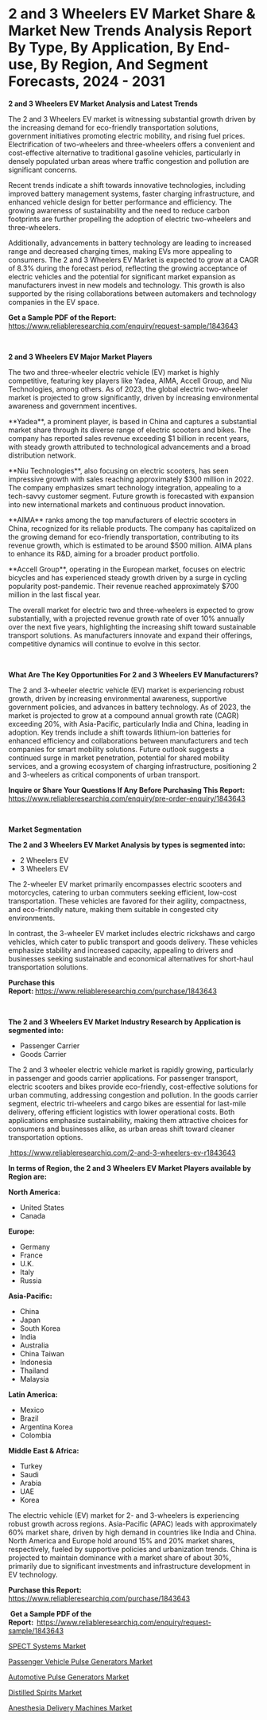 <p><h1>2 and 3 Wheelers EV Market Share & Market New Trends Analysis Report By Type, By Application, By End-use, By Region, And Segment Forecasts, 2024 - 2031</h1></p><p><strong>2 and 3 Wheelers EV Market Analysis and Latest Trends</strong></p>
<p><p>The 2 and 3 Wheelers EV market is witnessing substantial growth driven by the increasing demand for eco-friendly transportation solutions, government initiatives promoting electric mobility, and rising fuel prices. Electrification of two-wheelers and three-wheelers offers a convenient and cost-effective alternative to traditional gasoline vehicles, particularly in densely populated urban areas where traffic congestion and pollution are significant concerns.</p><p>Recent trends indicate a shift towards innovative technologies, including improved battery management systems, faster charging infrastructure, and enhanced vehicle design for better performance and efficiency. The growing awareness of sustainability and the need to reduce carbon footprints are further propelling the adoption of electric two-wheelers and three-wheelers.</p><p>Additionally, advancements in battery technology are leading to increased range and decreased charging times, making EVs more appealing to consumers. The 2 and 3 Wheelers EV Market is expected to grow at a CAGR of 8.3% during the forecast period, reflecting the growing acceptance of electric vehicles and the potential for significant market expansion as manufacturers invest in new models and technology. This growth is also supported by the rising collaborations between automakers and technology companies in the EV space.</p></p>
<p><strong>Get a Sample PDF of the Report:&nbsp;</strong> <a href="https://www.reliableresearchiq.com/enquiry/request-sample/1843643?utm_campaign=1106&utm_medium=2&utm_source=Github&utm_content=ia&utm_term=04112024&utm_id=2-and-3-wheelers-ev">https://www.reliableresearchiq.com/enquiry/request-sample/1843643</a></p>
<p>&nbsp;</p>
<p><strong>2 and 3 Wheelers EV Major Market Players</strong></p>
<p><p>The two and three-wheeler electric vehicle (EV) market is highly competitive, featuring key players like Yadea, AIMA, Accell Group, and Niu Technologies, among others. As of 2023, the global electric two-wheeler market is projected to grow significantly, driven by increasing environmental awareness and government incentives.</p><p>**Yadea**, a prominent player, is based in China and captures a substantial market share through its diverse range of electric scooters and bikes. The company has reported sales revenue exceeding $1 billion in recent years, with steady growth attributed to technological advancements and a broad distribution network.</p><p>**Niu Technologies**, also focusing on electric scooters, has seen impressive growth with sales reaching approximately $300 million in 2022. The company emphasizes smart technology integration, appealing to a tech-savvy customer segment. Future growth is forecasted with expansion into new international markets and continuous product innovation.</p><p>**AIMA** ranks among the top manufacturers of electric scooters in China, recognized for its reliable products. The company has capitalized on the growing demand for eco-friendly transportation, contributing to its revenue growth, which is estimated to be around $500 million. AIMA plans to enhance its R&D, aiming for a broader product portfolio.</p><p>**Accell Group**, operating in the European market, focuses on electric bicycles and has experienced steady growth driven by a surge in cycling popularity post-pandemic. Their revenue reached approximately $700 million in the last fiscal year.</p><p>The overall market for electric two and three-wheelers is expected to grow substantially, with a projected revenue growth rate of over 10% annually over the next five years, highlighting the increasing shift toward sustainable transport solutions. As manufacturers innovate and expand their offerings, competitive dynamics will continue to evolve in this sector.</p></p>
<p>&nbsp;</p>
<p><strong>What Are The Key Opportunities For 2 and 3 Wheelers EV Manufacturers?</strong></p>
<p><p>The 2 and 3-wheeler electric vehicle (EV) market is experiencing robust growth, driven by increasing environmental awareness, supportive government policies, and advances in battery technology. As of 2023, the market is projected to grow at a compound annual growth rate (CAGR) exceeding 20%, with Asia-Pacific, particularly India and China, leading in adoption. Key trends include a shift towards lithium-ion batteries for enhanced efficiency and collaborations between manufacturers and tech companies for smart mobility solutions. Future outlook suggests a continued surge in market penetration, potential for shared mobility services, and a growing ecosystem of charging infrastructure, positioning 2 and 3-wheelers as critical components of urban transport.</p></p>
<p><strong>Inquire or Share Your Questions If Any Before Purchasing This Report:</strong> <a href="https://www.reliableresearchiq.com/enquiry/pre-order-enquiry/1843643?utm_campaign=1106&utm_medium=2&utm_source=Github&utm_content=ia&utm_term=04112024&utm_id=2-and-3-wheelers-ev">https://www.reliableresearchiq.com/enquiry/pre-order-enquiry/1843643</a></p>
<p>&nbsp;</p>
<p><strong>Market Segmentation</strong></p>
<p><strong>The 2 and 3 Wheelers EV Market Analysis by types is segmented into:</strong></p>
<p><ul><li>2 Wheelers EV</li><li>3 Wheelers EV</li></ul></p>
<p><p>The 2-wheeler EV market primarily encompasses electric scooters and motorcycles, catering to urban commuters seeking efficient, low-cost transportation. These vehicles are favored for their agility, compactness, and eco-friendly nature, making them suitable in congested city environments. </p><p>In contrast, the 3-wheeler EV market includes electric rickshaws and cargo vehicles, which cater to public transport and goods delivery. These vehicles emphasize stability and increased capacity, appealing to drivers and businesses seeking sustainable and economical alternatives for short-haul transportation solutions.</p></p>
<p><strong>Purchase this Report:&nbsp;</strong><a href="https://www.reliableresearchiq.com/purchase/1843643?utm_campaign=1106&utm_medium=2&utm_source=Github&utm_content=ia&utm_term=04112024&utm_id=2-and-3-wheelers-ev">https://www.reliableresearchiq.com/purchase/1843643</a></p>
<p>&nbsp;</p>
<p><strong>The 2 and 3 Wheelers EV Market Industry Research by Application is segmented into:</strong></p>
<p><ul><li>Passenger Carrier</li><li>Goods Carrier</li></ul></p>
<p><p>The 2 and 3 wheeler electric vehicle market is rapidly growing, particularly in passenger and goods carrier applications. For passenger transport, electric scooters and bikes provide eco-friendly, cost-effective solutions for urban commuting, addressing congestion and pollution. In the goods carrier segment, electric tri-wheelers and cargo bikes are essential for last-mile delivery, offering efficient logistics with lower operational costs. Both applications emphasize sustainability, making them attractive choices for consumers and businesses alike, as urban areas shift toward cleaner transportation options.</p></p>
<p><a href="https://www.reliableresearchiq.com/2-and-3-wheelers-ev-r1843643?utm_campaign=1106&utm_medium=2&utm_source=Github&utm_content=ia&utm_term=04112024&utm_id=2-and-3-wheelers-ev">&nbsp;https://www.reliableresearchiq.com/2-and-3-wheelers-ev-r1843643</a></p>
<p><strong>In terms of Region, the 2 and 3 Wheelers EV Market Players available by Region are:</strong></p>
<p>
    <p> <strong> North America: </strong>
        <ul>
            <li>United States</li>
            <li>Canada</li>
        </ul>
        </p> 
    <p> <strong> Europe: </strong>
        <ul>
            <li>Germany</li>
            <li>France</li>
            <li>U.K.</li>
            <li>Italy</li>
            <li>Russia</li>
        </ul>
        </p> 
    <p> <strong> Asia-Pacific: </strong>
        <ul>
            <li>China</li>
            <li>Japan</li>
            <li>South Korea</li>
            <li>India</li>
            <li>Australia</li>
            <li>China Taiwan</li>
            <li>Indonesia</li>
            <li>Thailand</li>
            <li>Malaysia</li>
        </ul>
        </p> 
    <p> <strong> Latin America: </strong>
        <ul>
            <li>Mexico</li>
            <li>Brazil</li>
            <li>Argentina Korea</li>
            <li>Colombia</li>
        </ul>
        </p> 
    <p> <strong> Middle East & Africa: </strong>
        <ul>
            <li>Turkey</li>
            <li>Saudi</li>
            <li>Arabia</li>
            <li>UAE</li>
            <li>Korea</li>
        </ul>
    </p>
    </p>
<p><p>The electric vehicle (EV) market for 2- and 3-wheelers is experiencing robust growth across regions. Asia-Pacific (APAC) leads with approximately 60% market share, driven by high demand in countries like India and China. North America and Europe hold around 15% and 20% market shares, respectively, fueled by supportive policies and urbanization trends. China is projected to maintain dominance with a market share of about 30%, primarily due to significant investments and infrastructure development in EV technology.</p></p>
<p><strong>Purchase this Report: </strong><a href="https://www.reliableresearchiq.com/purchase/1843643?utm_campaign=1106&utm_medium=2&utm_source=Github&utm_content=ia&utm_term=04112024&utm_id=2-and-3-wheelers-ev">https://www.reliableresearchiq.com/purchase/1843643</a></p>
<p>&nbsp;<strong>Get a Sample PDF of the Report:&nbsp;&nbsp;</strong><a href="https://www.reliableresearchiq.com/enquiry/request-sample/1843643?utm_campaign=1106&utm_medium=2&utm_source=Github&utm_content=ia&utm_term=04112024&utm_id=2-and-3-wheelers-ev">https://www.reliableresearchiq.com/enquiry/request-sample/1843643</a></p>
<p><strong></strong></p>
<p><p><a href="https://issuu.com/reportprime-2/docs/spect-systems-market-size-2030.pptx_455edbc627badc?utm_campaign=1106&utm_medium=2&utm_source=Github&utm_content=ia&utm_term=04112024&utm_id=2-and-3-wheelers-ev">SPECT Systems Market</a></p><p><a href="https://github.com/Armeladukagjini693/Market-Research-Report-List-1/blob/main/passenger-vehicle-pulse-generators-market.md?utm_campaign=1106&utm_medium=2&utm_source=Github&utm_content=ia&utm_term=04112024&utm_id=2-and-3-wheelers-ev">Passenger Vehicle Pulse Generators Market</a></p><p><a href="https://github.com/WayneHopkins413/Market-Research-Report-List-1/blob/main/automotive-pulse-generators-market.md?utm_campaign=1106&utm_medium=2&utm_source=Github&utm_content=ia&utm_term=04112024&utm_id=2-and-3-wheelers-ev">Automotive Pulse Generators Market</a></p><p><a href="https://issuu.com/reportprime-2/docs/distilled-spirits-market-size-2030._4a7b64e05edee0?utm_campaign=1106&utm_medium=2&utm_source=Github&utm_content=ia&utm_term=04112024&utm_id=2-and-3-wheelers-ev">Distilled Spirits Market</a></p><p><a href="https://issuu.com/reportprime-2/docs/anesthesia-delivery-machines-market_c2684d051d2573?utm_campaign=1106&utm_medium=2&utm_source=Github&utm_content=ia&utm_term=04112024&utm_id=2-and-3-wheelers-ev">Anesthesia Delivery Machines Market</a></p></p>